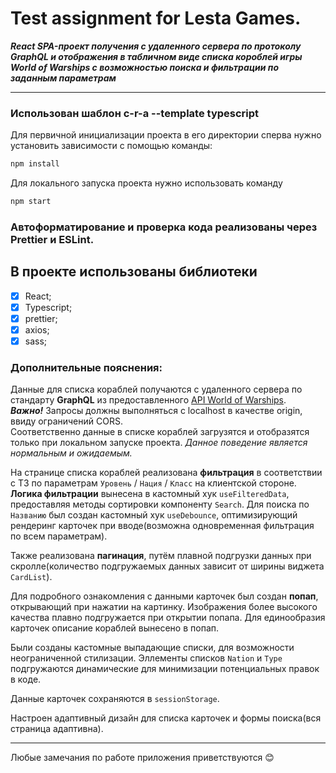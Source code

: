 # Test assignment for Lesta Games.

**_React SPA-проект получения с удаленного сервера по протоколу GraphQL и отображения в табличном виде списка короблей игры World of Warships с возможностью поиска и  фильтрации по заданным параметрам_**

---

### Использован шаблон c-r-a --template typescript

Для первичной инициализации проекта в его директории сперва нужно установить зависимости с помощью команды:

```sh
npm install
```

Для локального запуска проекта нужно использовать команду

```sh
npm start
```

### Автоформатирование и проверка кода реализованы через Prettier и ESLint.

## В проекте использованы библиотеки

- [x] React;
- [x] Typescript;
- [x] prettier;
- [x] axios;
- [x] sass;

### Дополнительные пояснения:

Данные для списка кораблей получаются с удаленного сервера по стандарту **GraphQL** из предоставленного [API World of Warships](https://vortex.korabli.su/api/graphql/glossary/).  
_**Важно!**_ Запросы должны выполняться с localhost в качестве origin, ввиду ограничений CORS.  
Соответственно данные в списке кораблей загрузятся и отобразятся только при локальном запуске проекта.
_Данное поведение является нормальным и ожидаемым._

На странице списка кораблей реализована **фильтрация** в соответствии с ТЗ по параметрам `Уровень` / `Нация` / `Класс` на клиентской стороне. **Логика фильтрации** вынесена в кастомный хук `useFilteredData`, предоставляя методы сортировки компоненту `Search`. Для поиска по `Названию` был создан кастомный хук `useDebounce`, оптимизирующий рендеринг карточек при вводе(возможна одновременная фильтрация по всем параметрам).

Также реализована **пагинация**, путём плавной подгрузки данных при скролле(количество подгружаемых данных зависит от ширины виджета `CardList`).

Для подробного ознакомления с данными карточек был создан **попап**, открывающий при нажатии на картинку. Изображения более высокого качества плавно подгружается при открытии попапа. Для единообразия карточек описание кораблей вынесено в попап.

Были созданы кастомные выпадающие списки, для возможности неограниченной стилизации. Эллементы списков `Nation` и `Type` подгружаются динамические для минимизации потенциальных правок в коде.

Данные карточек сохраняются в `sessionStorage`.

Настроен адаптивный дизайн для списка карточек и формы поиска(вся страница адаптивна).

---

Любые замечания по работе приложения приветствуются 😊

